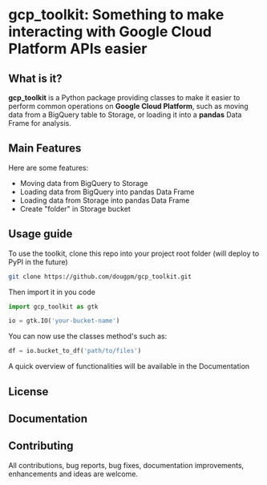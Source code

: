 # gcp_toolkit: Something to make interacting with Google Cloud Platform APIs easier

## What is it?

**gcp_toolkit** is a Python package providing classes to make it easier to 
perform common operations on **Google Cloud Platform**, such as moving data from
a BigQuery table to Storage, or loading it into a **pandas** Data Frame for analysis.

## Main Features
Here are some features:

  - Moving data from BigQuery to Storage
  - Loading data from BigQuery into pandas Data Frame
  - Loading data from Storage into pandas Data Frame
  - Create "folder" in Storage bucket

## Usage guide
To use the toolkit, clone this repo into your project root folder (will deploy to PyPI in the future)

```sh
git clone https://github.com/dougpm/gcp_toolkit.git
```

Then import it in you code

```python
import gcp_toolkit as gtk

io = gtk.IO('your-bucket-name')

```

You can now use the classes method's such as:

```python
df = io.bucket_to_df('path/to/files')
```

A quick overview of functionalities will be available in the Documentation

## License

## Documentation

## Contributing 

All contributions, bug reports, bug fixes, documentation improvements, enhancements and ideas are welcome.
